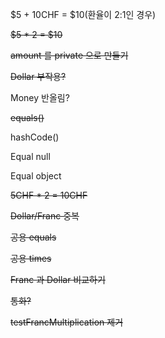$5 + 10CHF = $10(환율이 2:1인 경우)

~~$5 * 2 = $10~~

~~amount 를 private 으로 만들기~~

~~Dollar 부작용?~~

Money 반올림?

~~equals()~~

hashCode()

Equal null

Equal object

~~5CHF * 2 = 10CHF~~

~~Dollar/Franc 중복~~

~~공용 equals~~

~~공용 times~~

~~Franc 과 Dollar 비교하기~~

~~통화?~~

~~testFrancMultiplication 제거~~
